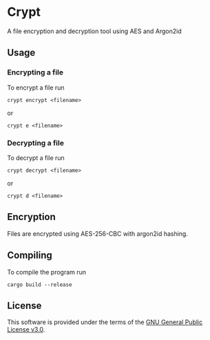 # Crypt

A file encryption and decryption tool using AES and Argon2id

## Usage

### Encrypting a file

To encrypt a file run

```shell
crypt encrypt <filename>
```

or

```shell
crypt e <filename>
```

### Decrypting a file

To decrypt a file run

```shell
crypt decrypt <filename>
```

or

```shell
crypt d <filename>
```

## Encryption

Files are encrypted using AES-256-CBC with argon2id hashing.

## Compiling

To compile the program run

```shell
cargo build --release
```

## License

This software is provided under the terms of the [GNU General Public License v3.0](LICENSE).
